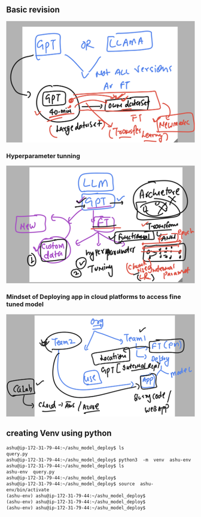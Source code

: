 ## Basic revision 

<img src="rev1.png">

### Hyperparameter tunning 

<img src="rev2.png">

### Mindset of Deploying app in cloud platforms to access fine tuned model 

<img src="m1.png">

## creating Venv using python 

```
ashu@ip-172-31-79-44:~/ashu_model_deploy$ ls
query.py
ashu@ip-172-31-79-44:~/ashu_model_deploy$ python3  -m  venv  ashu-env 
ashu@ip-172-31-79-44:~/ashu_model_deploy$ ls
ashu-env  query.py
ashu@ip-172-31-79-44:~/ashu_model_deploy$ 
ashu@ip-172-31-79-44:~/ashu_model_deploy$ source  ashu-env/bin/activate
(ashu-env) ashu@ip-172-31-79-44:~/ashu_model_deploy$ 
(ashu-env) ashu@ip-172-31-79-44:~/ashu_model_deploy$ 
(ashu-env) ashu@ip-172-31-79-44:~/ashu_model_deploy$ 

```
